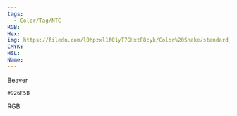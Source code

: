 ```yaml
---
tags:
  - Color/Tag/NTC
RGB:
Hex:
img: https://filedn.com/l0hpzxl1f01yT7GHxtF8cyk/Color%20Snake/standard_csv_to_svg/926F5B.svg
CMYK:
HSL:
Name:
---
```

Beaver
```palette
#926F5B
```
RGB
